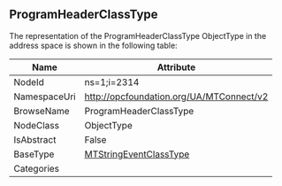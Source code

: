 <!-- objecttype -->
## ProgramHeaderClassType
  
<!-- end of text -->
The representation of the ProgramHeaderClassType ObjectType in the address space is shown in the following table:  

|Name|Attribute|
|---|---|
|NodeId|ns=1;i=2314|
|NamespaceUri|http://opcfoundation.org/UA/MTConnect/v2|
|BrowseName|ProgramHeaderClassType|
|NodeClass|ObjectType|
|IsAbstract|False|
|BaseType|[MTStringEventClassType](../../ObjectTypes/MTStringEventClassType/readme.md)|
|Categories||


